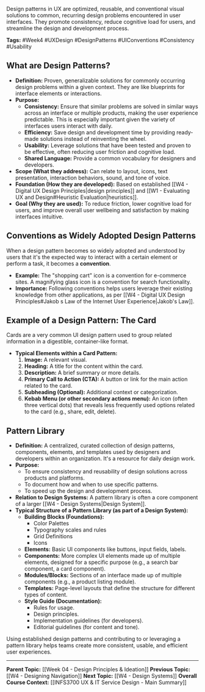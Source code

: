 Design patterns in UX are optimized, reusable, and conventional visual solutions to common, recurring design problems encountered in user interfaces. They promote consistency, reduce cognitive load for users, and streamline the design and development process.

**Tags:** #Week4 #UXDesign #DesignPatterns #UIConventions #Consistency #Usability

## What are Design Patterns?

* **Definition:** Proven, generalizable solutions for commonly occurring design problems within a given context. They are like blueprints for interface elements or interactions.
* **Purpose:**
    * **Consistency:** Ensure that similar problems are solved in similar ways across an interface or multiple products, making the user experience predictable. This is especially important given the variety of interfaces users interact with daily.
    * **Efficiency:** Save design and development time by providing ready-made solutions instead of reinventing the wheel.
    * **Usability:** Leverage solutions that have been tested and proven to be effective, often reducing user friction and cognitive load.
    * **Shared Language:** Provide a common vocabulary for designers and developers.
* **Scope (What they address):** Can relate to layout, icons, text presentation, interaction behaviors, sound, and tone of voice.
* **Foundation (How they are developed):** Based on established [[W4 - Digital UX Design Principles|design principles]] and [[W1 - Evaluating UX and Design#Heuristic Evaluation|heuristics]].
* **Goal (Why they are used):** To reduce friction, lower cognitive load for users, and improve overall user wellbeing and satisfaction by making interfaces intuitive.

## Conventions as Widely Adopted Design Patterns

When a design pattern becomes so widely adopted and understood by users that it's the expected way to interact with a certain element or perform a task, it becomes a **convention**.
* **Example:** The "shopping cart" icon is a convention for e-commerce sites. A magnifying glass icon is a convention for search functionality.
* **Importance:** Following conventions helps users leverage their existing knowledge from other applications, as per [[W4 - Digital UX Design Principles#Jakob s Law of the Internet User Experience|Jakob's Law]].

## Example of a Design Pattern: The Card
Cards are a very common UI design pattern used to group related information in a digestible, container-like format.
* **Typical Elements within a Card Pattern:**
    1.  **Image:** A relevant visual.
    2.  **Heading:** A title for the content within the card.
    3.  **Description:** A brief summary or more details.
    4.  **Primary Call to Action (CTA):** A button or link for the main action related to the card.
    5.  **Subheading (Optional):** Additional context or categorization.
    6.  **Kebab Menu (or other secondary actions menu):** An icon (often three vertical dots) that reveals less frequently used options related to the card (e.g., share, edit, delete).

## Pattern Library

* **Definition:** A centralized, curated collection of design patterns, components, elements, and templates used by designers and developers within an organization. It's a resource for daily design work.
* **Purpose:**
    * To ensure consistency and reusability of design solutions across products and platforms.
    * To document how and when to use specific patterns.
    * To speed up the design and development process.
* **Relation to Design Systems:** A pattern library is often a core component of a larger [[W4 - Design Systems|Design System]].
* **Typical Structure of a Pattern Library (as part of a Design System):**
    * **Building Blocks (Foundations):**
        * Color Palettes
        * Typography scales and rules
        * Grid Definitions
        * Icons
    * **Elements:** Basic UI components like buttons, input fields, labels.
    * **Components:** More complex UI elements made up of multiple elements, designed for a specific purpose (e.g., a search bar component, a card component).
    * **Modules/Blocks:** Sections of an interface made up of multiple components (e.g., a product listing module).
    * **Templates:** Page-level layouts that define the structure for different types of content.
    * **Style Guide (Documentation):**
        * Rules for usage.
        * Design principles.
        * Implementation guidelines (for developers).
        * Editorial guidelines (for content and tone).

Using established design patterns and contributing to or leveraging a pattern library helps teams create more consistent, usable, and efficient user experiences.

---
**Parent Topic:** [[Week 04 - Design Principles & Ideation]]
**Previous Topic:** [[W4 - Designing Navigation]]
**Next Topic:** [[W4 - Design Systems]]
**Overall Course Context:** [[INFS3700 UX & IT Service Design - Main Summary]]